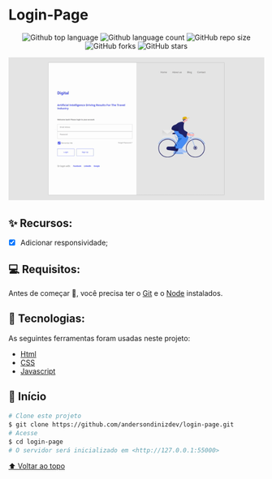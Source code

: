 # Login-Page

<!---These are examples. See https://shields.io for others or to customize this set of shields. You may want to include dependencies, project status, and license information here--->

<p align="center">
  <img alt="Github top language" src="https://img.shields.io/github/languages/top/andersondinizdev/login-page?style=for-the-badge">
  
  <img alt="Github language count" src="https://img.shields.io/github/languages/count/andersondinizdev/login-page?style=for-the-badge">
  
  <img alt="GitHub repo size" src="https://img.shields.io/github/repo-size/andersondinizdev/login-page?style=for-the-badge">

  <img alt="GitHub forks" src="https://img.shields.io/github/forks/andersondinizdev/login-page?style=for-the-badge">
    
  <img alt="GitHub stars" src="https://img.shields.io/github/stars/andersondinizdev/login-page?style=for-the-badge"/> 

</p>

<p align="center">
<img src="/assets/print.gif" alt="exemplo imagem"/>
 </p>

## ✨ Recursos:

- [x] Adicionar responsividade;

## 💻 Requisitos:

Antes de começar :checkered_flag:, você precisa ter o [Git](https://git-scm.com) e o [Node](https://nodejs.org/en/) instalados.

## 🚀 Tecnologias:

As seguintes ferramentas foram usadas neste projeto:

- [Html](https://developer.mozilla.org/pt-BR/docs/Web/HTML/Element/html/)  
- [CSS](https://developer.mozilla.org/pt-BR/docs/Web/CSS) 
- [Javascript](https://developer.mozilla.org/pt-BR/docs/Web/JavaScript)

## :checkered_flag: Início ##

```bash
# Clone este projeto
$ git clone https://github.com/andersondinizdev/login-page.git
# Acesse
$ cd login-page
# O servidor será inicializado em <http://127.0.0.1:55000>
```
[⬆ Voltar ao topo](#login-page)<br>
